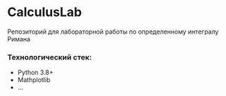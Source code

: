 # CalculusLab
Репозиторий для лабораторной работы по определенному интегралу Римана

### Технологический стек:
- Python 3.8+
- Mathplotlib
- ...
